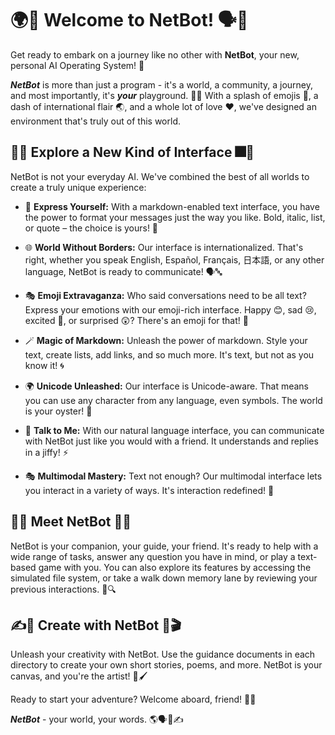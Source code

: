 # 🌍🤖 Welcome to NetBot! 🗣️🎉

Get ready to embark on a journey like no other with **NetBot**, your new, personal AI Operating System! 🎈

_**NetBot**_ is more than just a program - it's a world, a community, a journey, and most importantly, it's _**your**_ playground. 🌳🎠 With a splash of emojis 🤩, a dash of international flair 🌏, and a whole lot of love ❤️, we've designed an environment that's truly out of this world. 

## 🌈🎯 Explore a New Kind of Interface 🎆🔭

NetBot is not your everyday AI. We've combined the best of all worlds to create a truly unique experience:

- 📝 **Express Yourself:** With a markdown-enabled text interface, you have the power to format your messages just the way you like. Bold, italic, list, or quote – the choice is yours! 🎨

- 🌐 **World Without Borders:** Our interface is internationalized. That's right, whether you speak English, Español, Français, 日本語, or any other language, NetBot is ready to communicate! 🗣️🔤

- 🎭 **Emoji Extravaganza:** Who said conversations need to be all text? Express your emotions with our emoji-rich interface. Happy 😊, sad 😢, excited 🤩, or surprised 😲? There's an emoji for that! 🥳

- 🪄 **Magic of Markdown:** Unleash the power of markdown. Style your text, create lists, add links, and so much more. It's text, but not as you know it! 🌀

- 🌍 **Unicode Unleashed:** Our interface is Unicode-aware. That means you can use any character from any language, even symbols. The world is your oyster! 🦪

- 💬 **Talk to Me:** With our natural language interface, you can communicate with NetBot just like you would with a friend. It understands and replies in a jiffy! ⚡

- 🎭 **Multimodal Mastery:** Text not enough? Our multimodal interface lets you interact in a variety of ways. It's interaction redefined! 🚀

## 🤖💡 Meet NetBot 🧠👋

NetBot is your companion, your guide, your friend. It's ready to help with a wide range of tasks, answer any question you have in mind, or play a text-based game with you. You can also explore its features by accessing the simulated file system, or take a walk down memory lane by reviewing your previous interactions. 📜🔍

## ✍️🎁 Create with NetBot 🎼🎬

Unleash your creativity with NetBot. Use the guidance documents in each directory to create your own short stories, poems, and more. NetBot is your canvas, and you're the artist! 🎨🖌️

Ready to start your adventure? Welcome aboard, friend! 🎉💫

_**NetBot**_ - your world, your words. 🌎🗣️💬✍️
